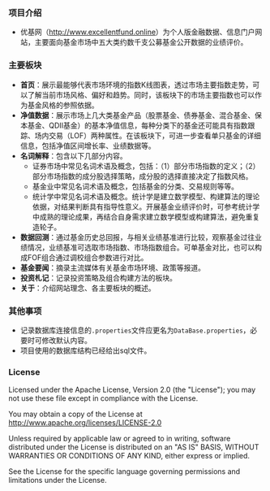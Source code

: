 ### 项目介绍
- 优基网（<http://www.excellentfund.online>）为个人版金融数据、信息门户网站，主要面向基金市场中五大类约数千支公募基金公开数据的业绩评价。
### 主要板块
-  **首页**：展示最能够代表市场环境的指数K线图表，透过市场主要指数走势，可以了解当前市场风格、偏好和趋势。同时，该板块下的市场主要指数也可以作为基金风格的参照依据。
- **净值数据**：展示市场上几大类基金产品（股票基金、债券基金、混合基金、保本基金、QDII基金）的基本净值信息，每种分类下的基金还可能具有指数跟踪、场内交易（LOF）两种属性。在该板块下，可进一步查看单只基金的详细信息，包括净值区间增长率、业绩数据等。
- **名词解释**：包含以下几部分内容。
  - 证券市场中常见名词术语及概念，包括：（1）部分市场指数的定义；（2）部分市场指数的成分股选择策略，成分股的选择直接决定了指数风格。
  - 基金业中常见名词术语及概念，包括基金的分类、交易规则等等。
  - 统计学中常见名词术语及概念。统计学是建立数学模型、构建算法的理论依据，对结果判断具有指导性意义。开展基金业绩评价时，可参考统计学中成熟的理论成果，再结合自身需求建立数学模型或构建算法，避免重复造轮子。
- **数据回测**：通过基金历史总回报，与相关业绩基准进行比较，观察基金过往业绩情况，业绩基准可选取市场指数、市场指数组合。可单基金对比，也可以构成FOF组合通过调校组合参数进行对比。
- **基金要闻**：摘录主流媒体有关基金市场环境、政策等报道。
- **投资札记**：记录投资策略及组合构建方法的板块。
- **关于**：介绍网站理念、各主要板块的概述。

### 其他事项
- 记录数据库连接信息的`.properties`文件应更名为`DataBase.properties`，必要时可修改默认内容。
- 项目使用的数据库结构已经给出sql文件。

### License
Licensed under the Apache License, Version 2.0 (the "License"); you may not use these file except in compliance with the License.

You may obtain a copy of the License at http://www.apache.org/licenses/LICENSE-2.0

Unless required by applicable law or agreed to in writing, software distributed under the License is distributed on an "AS IS" BASIS,
WITHOUT WARRANTIES OR CONDITIONS OF ANY KIND, either express or implied.

See the License for the specific language governing permissions and limitations under the License.
